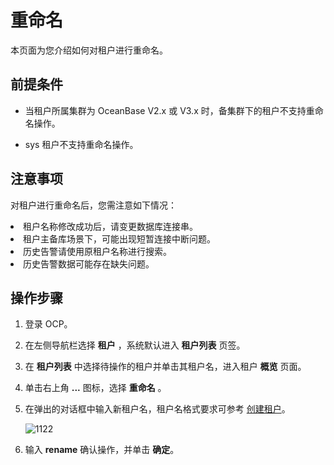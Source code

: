 # 重命名

本页面为您介绍如何对租户进行重命名。

## 前提条件

* 当租户所属集群为 OceanBase V2.x 或 V3.x 时，备集群下的租户不支持重命名操作。

* sys 租户不支持重命名操作。

## 注意事项

对租户进行重命名后，您需注意如下情况：

<li>租户名称修改成功后，请变更数据库连接串。</li>
<li>租户主备库场景下，可能出现短暂连接中断问题。</li>
<li>历史告警请使用原租户名称进行搜索。</li>
<li>历史告警数据可能存在缺失问题。</li>

## 操作步骤

1. 登录 OCP。

2. 在左侧导航栏选择 **租户** ，系统默认进入 **租户列表** 页签。

3. 在 **租户列表** 中选择待操作的租户并单击其租户名，进入租户 **概览** 页面。

4. 单击右上角 **...** 图标，选择 **重命名** 。

5. 在弹出的对话框中输入新租户名，租户名格式要求可参考 [创建租户](../300.create-a-tenant.md)。

   ![1122](https://obbusiness-private.oss-cn-shanghai.aliyuncs.com/doc/img/ocp/432/%E7%A7%9F%E6%88%B7%E9%87%8D%E5%91%BD%E5%90%8D.png)

6. 输入 **rename** 确认操作，并单击 **确定**。
